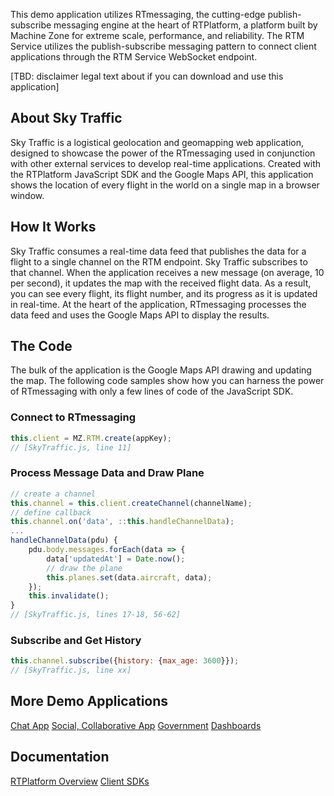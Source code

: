 This demo application utilizes RTmessaging, the cutting-edge publish-subscribe messaging engine at the heart of RTPlatform, a platform built by Machine Zone for extreme scale,  performance, and reliability. The RTM Service utilizes the publish-subscribe messaging pattern to connect client applications through the RTM Service WebSocket endpoint.

[TBD: disclaimer legal text about if you can download and use this application]

## About Sky Traffic ##

Sky Traffic is a logistical geolocation and geomapping web application, designed to showcase the power of the RTmessaging used in conjunction with other external services to develop real-time applications. Created with the RTPlatform JavaScript SDK and the Google Maps API, this application shows the location of every flight in the world on a single map in a browser window.

## How It Works ##

Sky Traffic consumes a real-time data feed that publishes the data for a flight to a single channel on the RTM endpoint. Sky Traffic subscribes to that channel. When the application receives a new message (on average, 10 per second), it updates the map with the received flight data. As a result, you can see every flight, its flight number, and its progress as it is updated in real-time. At the heart of the application, RTmessaging processes the data feed and uses the Google Maps API to display the results.

## The Code ##

The bulk of the application is the Google Maps API drawing and updating the map. The following code samples show how you can harness the power of RTmessaging with only a few lines of code of the JavaScript SDK.

### Connect to RTmessaging ###
```javascript
this.client = MZ.RTM.create(appKey);
// [SkyTraffic.js, line 11]
```
### Process Message Data and Draw Plane ###
```javascript
// create a channel
this.channel = this.client.createChannel(channelName);
// define callback
this.channel.on('data', ::this.handleChannelData);
...
handleChannelData(pdu) {
	pdu.body.messages.forEach(data => {
		data['updatedAt'] = Date.now();
		// draw the plane
		this.planes.set(data.aircraft, data);
    });
	this.invalidate();
}
// [SkyTraffic.js, lines 17-18, 56-62]
```
### Subscribe and Get History ###
```javascript
this.channel.subscribe({history: {max_age: 3600}});
// [SkyTraffic.js, line xx]
```

## More Demo Applications ##
<a href="#">Chat App</a>
<a href="#">Social, Collaborative App</a>
<a href="#">Government</a>
<a href="#">Dashboards</a>


## Documentation
<a href="#">RTPlatform Overview</a>
<a href="#">Client SDKs</a>



